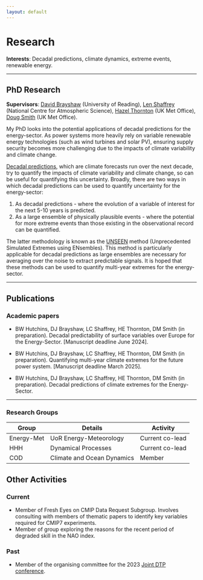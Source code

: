 ```yaml
---
layout: default
---
```


# Research

**Interests**: Decadal predictions, climate dynamics, extreme events, renewable energy.

---

## PhD Research

**Supervisors**: [David Brayshaw](https://research.reading.ac.uk/meteorology/people/david-brayshaw/) (University of Reading), [Len Shaffrey](https://research.reading.ac.uk/meteorology/people/len-shaffrey/) (National Centre for Atmospheric Science), [Hazel Thornton](https://www.metoffice.gov.uk/research/people/hazel-thornton) (UK Met Office), [Doug Smith](https://www.metoffice.gov.uk/research/people/doug-smith) (UK Met Office).

My PhD looks into the potential applications of decadal predictions for the energy-sector. As power systems more heavily rely on variable renewable energy technologies (such as wind turbines and solar PV), ensuring supply security becomes more challenging due to the impacts of climate variability and climate change.

[Decadal predictions](https://www.metoffice.gov.uk/research/climate/seasonal-to-decadal/decadal-prediction#:~:text=The%20decadal%20predictions%20system%2C%20Met,(volcanic%20and%20solar%20activity).), which are climate forecasts run over the next decade, try to quantify the impacts of climate variability and climate change, so can be useful for quantifying this uncertainty. Broadly, there are two ways in which decadal predictions can be used to quantify uncertainty for the energy-sector:

1. As decadal predictions - where the evolution of a variable of interest for the next 5-10 years is predicted.
2. As a large ensemble of physically plausible events - where the potential for more extreme events than those existing in the observational record can be quantified.

The latter methodology is known as the [UNSEEN](https://www.metoffice.gov.uk/research/climate/understanding-climate/predicting-extreme-weather#:~:text=The%20researchers%20have%20named%20this,and%20the%20results%20were%20striking.) method (Unprecedented Simulated Extremes using ENsembles). This method is particularly applicable for decadal predictions as large ensembles are necessary for averaging over the noise to extract predictable signals. It is hoped that these methods can be used to quantify multi-year extremes for the energy-sector.

---

## Publications

### Academic papers

* BW Hutchins, DJ Brayshaw, LC Shaffrey, HE Thornton, DM Smith (in preparation). Decadal predictability of surface variables over Europe for the Energy-Sector. [Manuscript deadline June 2024].

* BW Hutchins, DJ Brayshaw, LC Shaffrey, HE Thornton, DM Smith (in preparation). Quantifying multi-year climate extremes for the future power system. [Manuscript deadline March 2025].

* BW Hutchins, DJ Brayshaw, LC Shaffrey, HE Thornton, DM Smith (in preparation). Decadal predictions of climate extremes for the Energy-Sector.

---
 
### Research Groups

Group | Details | Activity
-----|-------|--------
Energy-Met | UoR Energy-Meteorology | Current co-lead
HHH | Dynamical Processes | Current co-lead
COD | Climate and Ocean Dynamics | Member

## Other Activities

### Current

* Member of Fresh Eyes on CMIP Data Request Subgroup. Involves consulting with members of thematic papers to identify key variables required for CMIP7 experiments.
* Member of group exploring the reasons for the recent period of degraded skill in the NAO index.

### Past

* Member of the organising committee for the 2023 [Joint DTP conference](https://jointdtp.wordpress.com/programme/).


